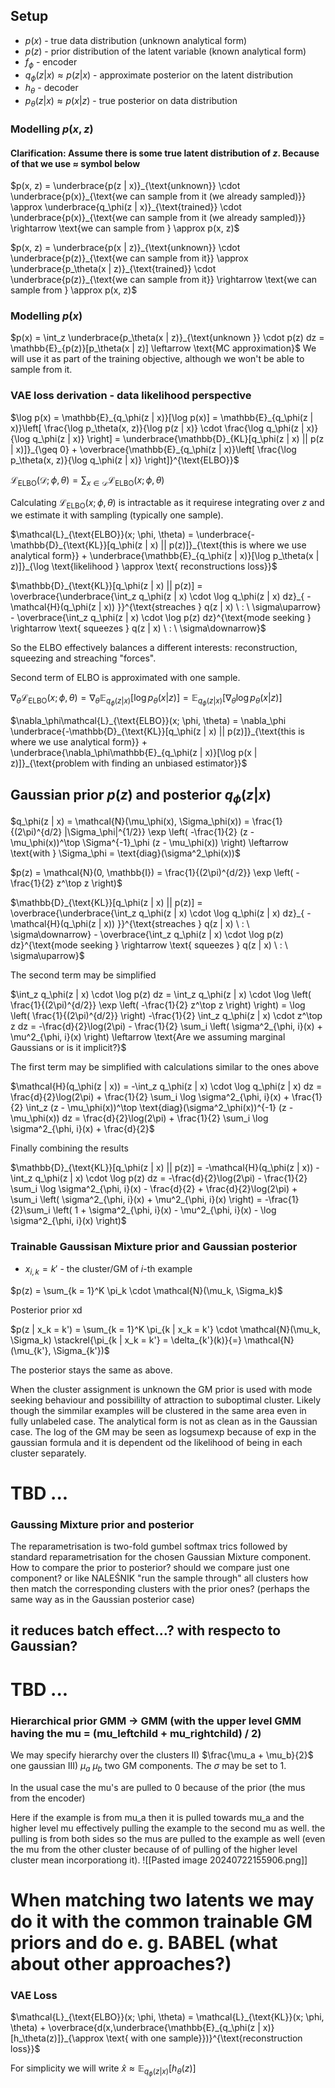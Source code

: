 ## **Setup**
- $p(x)$ - true data distribution (unknown analytical form)
- $p(z)$ - prior distribution of the latent variable (known analytical form)
- $f_\phi$ - encoder
- $q_\phi(z | x) \approx p(z | x)$ - approximate posterior on the latent distribution
- $h_\theta$ - decoder 
- $p_\theta(z | x) \approx p(x | z)$ - true posterior on data distribution

### Modelling $p(x, z)$
#### Clarification: Assume there is some true latent distribution of $z$. Because of that we use $\approx$ symbol below
$p(x, z) = \underbrace{p(z | x)}_{\text{unknown}} \cdot \underbrace{p(x)}_{\text{we can sample from it (we already sampled)}} \approx \underbrace{q_\phi(z | x)}_{\text{trained}} \cdot \underbrace{p(x)}_{\text{we can sample from it (we already sampled)}} \rightarrow \text{we can sample from } \approx p(x, z)$

$p(x, z) = \underbrace{p(x | z)}_{\text{unknown}} \cdot \underbrace{p(z)}_{\text{we can sample from it}} \approx \underbrace{p_\theta(x | z)}_{\text{trained}} \cdot \underbrace{p(z)}_{\text{we can sample from it}} \rightarrow \text{we can sample from } \approx p(x, z)$

### Modelling $p(x)$
$p(x) = \int_z \underbrace{p_\theta(x | z)}_{\text{unknown }} \cdot p(z) dz = \mathbb{E}_{p(z)}[p_\theta(x | z)] \leftarrow \text{MC approximation}$
We will use it as part of the training objective, although we won't be able to sample from it.

### VAE loss derivation - data likelihood perspective
$\log p(x) = \mathbb{E}_{q_\phi(z | x)}[\log p(x)] = \mathbb{E}_{q_\phi(z | x)}\left[ \frac{\log p_\theta(x, z)}{\log p(z | x)} \cdot \frac{\log q_\phi(z | x)}{\log q_\phi(z | x)} \right] = \underbrace{\mathbb{D}_{KL}[q_\phi(z | x) || p(z | x)]}_{\geq 0} + \overbrace{\mathbb{E}_{q_\phi(z | x)}\left[ \frac{\log p_\theta(x, z)}{\log q_\phi(z | x)} \right]}^{\text{ELBO}}$

<!-- $\mathcal{L}_\text{ELBO}(x;\phi, \theta) = \mathbb{E}_{q_\phi(z | x)}[\log p_\theta(x, z) - \log q_\phi(z | x)] \approx \log p_\theta(x, z) - \log q_\phi(z | x)$ -->

$\mathcal{L}_\text{ELBO}(\mathcal{D};\phi, \theta) = \sum_{x \in \mathcal{D}} \mathcal{L}_\text{ELBO}(x;\phi, \theta)$

Calculating $\mathcal{L}_\text{ELBO}(x;\phi, \theta)$ is intractable as it requirese integrating over $z$ and we estimate it with sampling (typically one sample).

$\mathcal{L}_{\text{ELBO}}(x; \phi, \theta) = \underbrace{-\mathbb{D}_{\text{KL}}[q_\phi(z | x) || p(z)]}_{\text{this is where we use analytical form}} + \underbrace{\mathbb{E}_{q_\phi(z | x)}[\log p_\theta(x | z)]}_{\log \text{likelihood } \approx \text{ reconstructions loss}}$

$\mathbb{D}_{\text{KL}}[q_\phi(z | x) || p(z)] = \overbrace{\underbrace{\int_z q_\phi(z | x) \cdot \log q_\phi(z | x) dz}_{ -\mathcal{H}(q_\phi(z | x)) }}^{\text{streaches } q(z | x) \ : \ \sigma\uparrow} - \overbrace{\int_z q_\phi(z | x) \cdot \log p(z) dz}^{\text{mode seeking } \rightarrow \text{ squeezes } q(z | x) \ : \ \sigma\downarrow}$

So the $\text{ELBO}$ effectively balances a different interests: reconstruction, squeezing and streaching "forces".

Second term of $\text{ELBO}$ is approximated with one sample.

$\nabla_\theta\mathcal{L}_{\text{ELBO}}(x; \phi, \theta) = \nabla_\theta\mathbb{E}_{q_\phi(z | x)}[\log p_\theta(x | z)] = \mathbb{E}_{q_\phi(z | x)}[\nabla_\theta \log p_\theta(x | z)]$

$\nabla_\phi\mathcal{L}_{\text{ELBO}}(x; \phi, \theta) = \nabla_\phi \underbrace{-\mathbb{D}_{\text{KL}}[q_\phi(z | x) || p(z)]}_{\text{this is where we use analytical form}} + \underbrace{\nabla_\phi\mathbb{E}_{q_\phi(z | x)}[\log p(x | z)]}_{\text{problem with finding an unbiased estimator}}$

## Gaussian prior $p(z)$ and posterior $q_\phi(z | x)$

$q_\phi(z | x) = \mathcal{N}(\mu_\phi(x), \Sigma_\phi(x)) = \frac{1}{(2\pi)^{d/2} |\Sigma_\phi|^{1/2}} \exp \left( -\frac{1}{2} (z - \mu_\phi(x))^\top \Sigma^{-1}_\phi (z - \mu_\phi(x)) \right) \leftarrow \text{with } \Sigma_\phi = \text{diag}(\sigma^2_\phi(x))$

$p(z) = \mathcal{N}(0, \mathbb{I}) = \frac{1}{(2\pi)^{d/2}} \exp \left( -\frac{1}{2} z^\top z \right)$

$\mathbb{D}_{\text{KL}}[q_\phi(z | x) || p(z)] = \overbrace{\underbrace{\int_z q_\phi(z | x) \cdot \log q_\phi(z | x) dz}_{ -\mathcal{H}(q_\phi(z | x)) }}^{\text{streaches } q(z | x) \ : \ \sigma\downarrow} - \overbrace{\int_z q_\phi(z | x) \cdot \log p(z) dz}^{\text{mode seeking } \rightarrow \text{ squeezes } q(z | x) \ : \ \sigma\uparrow}$

The second term may be simplified

$\int_z q_\phi(z | x) \cdot \log p(z) dz = \int_z q_\phi(z | x) \cdot \log \left( \frac{1}{(2\pi)^{d/2}} \exp \left( -\frac{1}{2} z^\top z \right) \right) = \log \left( \frac{1}{(2\pi)^{d/2}} \right) -\frac{1}{2} \int_z q_\phi(z | x) \cdot z^\top z dz = -\frac{d}{2}\log(2\pi) - \frac{1}{2} \sum_i \left( \sigma^2_{\phi, i}(x) + \mu^2_{\phi, i}(x) \right) \leftarrow \text{Are we assuming marginal Gaussians or is it implicit?}$

The first term may be simplified with calculations similar to the ones above

$\mathcal{H}(q_\phi(z | x)) = -\int_z q_\phi(z | x) \cdot \log q_\phi(z | x) dz = \frac{d}{2}\log(2\pi) + \frac{1}{2} \sum_i \log \sigma^2_{\phi, i}(x) + \frac{1}{2} \int_z (z - \mu_\phi(x))^\top \text{diag}(\sigma^2_\phi(x))^{-1} (z - \mu_\phi(x)) dz = \frac{d}{2}\log(2\pi) + \frac{1}{2}  \sum_i \log \sigma^2_{\phi, i}(x) + \frac{d}{2}$

Finally combining the results

$\mathbb{D}_{\text{KL}}[q_\phi(z | x) || p(z)] = -\mathcal{H}(q_\phi(z | x)) - \int_z q_\phi(z | x) \cdot \log p(z) dz = -\frac{d}{2}\log(2\pi) - \frac{1}{2} \sum_i \log \sigma^2_{\phi, i}(x) - \frac{d}{2} + \frac{d}{2}\log(2\pi) + \sum_i \left( \sigma^2_{\phi, i}(x) + \mu^2_{\phi, i}(x) \right) = -\frac{1}{2}\sum_i \left( 1 + \sigma^2_{\phi, i}(x) - \mu^2_{\phi, i}(x) - \log \sigma^2_{\phi, i}(x) \right)$

### Trainable Gaussisan Mixture prior and Gaussian posterior
* $x_{i, k} = k'$ - the cluster/GM of $i$-th example

$p(z) = \sum_{k = 1}^K \pi_k \cdot \mathcal{N}(\mu_k, \Sigma_k)$

Posterior prior xd

$p(z | x_k = k') = \sum_{k = 1}^K \pi_{k | x_k = k'} \cdot \mathcal{N}(\mu_k, \Sigma_k) \stackrel{\pi_{k | x_k = k'} = \delta_{k'}(k)}{=} \mathcal{N}(\mu_{k'}, \Sigma_{k'})$

The posterior stays the same as above.

When the cluster assignment is unknown the GM prior is used with mode seeking behaviour and possibililty of attraction to suboptimal cluster. Likely though the simmilar examples will be clustered in the same area even in fully unlabeled case. The analytical form is not as clean as in the Gaussian case. The log of the GM may be seen as logsumexp because of exp in the gaussian formula and it is dependent od the likelihood of being in each cluster separately.

# **TBD ...**
### Gaussing Mixture prior and posterior
The reparametrisation is two-fold gumbel softmax trics followed by standard reparametrisation for the chosen Gaussian Mixture component. How to compare the prior to posterior? should we compare just one component? or like NALEŚNIK "run the sample through" all clusters how then match the corresponding clusters with the prior ones? (perhaps the same way as in the Gaussian posterior case)

<!-- One could do $\pi$ weighted sampling from GM and get logsumexp in the logs  -->

## it reduces batch effect...? with respecto to Gaussian?

# **TBD** ...
### Hierarchical prior GMM -> GMM (with the upper level GMM having the mu = (mu_leftchild + mu_rightchild) / 2)

We may specify hierarchy over the clusters II) $\frac{\mu_a + \mu_b}{2}$ one gaussian III) $\mu_a$ $\mu_b$ two GM components. The $\sigma$ may be set to $1$.

In the usual case the mu's are pulled to 0 because of the prior (the mus from the encoder)

Here if the example is from mu_a then it is pulled towards mu_a and the higher level mu effectively pulling the example to the second mu as well. the pulling is from both sides so the mus are pulled to the example as well (even the mu from the other cluster because of of pulling of the higher level cluster mean incorporationg it).
![[Pasted image 20240722155906.png]]


# When matching two latents we may do it with the common trainable GM priors and do e. g. BABEL (what about other approaches?)

<!-- ### Non-factorized prior & posterior
... -->

### VAE Loss

$\mathcal{L}_{\text{ELBO}}(x; \phi, \theta) = \mathcal{L}_{\text{KL}}(x; \phi, \theta) + \overbrace{d(x,\underbrace{\mathbb{E}_{q_\phi(z | x)}[h_\theta(z)]}_{\approx \text{ with one sample}})}^{\text{reconstruction loss}}$

For simplicity we will write $\hat{x} \approx \mathbb{E}_{q_\phi(z | x)}[h_\theta(z)]$